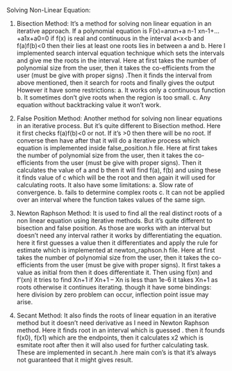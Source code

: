 Solving Non-Linear Equation:
1.	Bisection Method: It’s a method for solving non linear equation in an iterative approach. If a polynomial equation is 
     F(x)=anxn+a n-1 xn-1+…+a1x+a0=0
if f(x) is real and continuous in the interval a<x<b and f(a)f(b)<0 then their lies at least one roots lies in between a and b. Here I implemented search interval equation technique which sets the intervals and give me the roots in the interval. Here at first takes the number of polynomial size from the user, then it takes the co-efficients from the user (must be give with proper signs) .Then it finds the interval from above mentioned, then it search for roots and finally gives the output
 However it have some restrictions:
a. It works only a continuous function
b. It sometimes don’t give roots when the region is too small.
c. Any equation without backtracking value it won’t work.
2. False Position Method: Another method for solving non linear equations in an iterative process. But it’s quite different to Bisection method. Here it first checks f(a)f(b)<0 or not. If it’s >0 then there will be no root. If converse then have after that it will do a iterative process which equation is implemented inside false_position.h file. Here at first takes the number of polynomial size from the user, then it takes the co-efficients from the user (must be give with proper signs). Then it calculates the value of a and b then it will find f(a), f(b) and using these it finds value of c which will be the root and then again it will used for calculating roots.
It also have some limitations:
a. Slow rate of convergence.
b. fails to determine complex roots
c. It can not be applied over an interval where the function takes values of the same sign.

3. Newton Raphson Method: It is used to find all the real distinct roots of a non linear equation using iterative methods. But it’s quite different to bisection and false position. As those are works with an interval but doesn’t need any interval rather it works by differentiating the equation.
here it first guesses a value then it differentiates and apply the rule for estimate which is implemented at newton_raphson.h file. Here at first takes the number of polynomial size from the user, then it takes the co-efficients from the user (must be give with proper signs). It first takes a  value as initial from then it does differentiate it. Then using f(xn) and f’(xn) it tries to find Xn+1 if Xn+1 – Xn is less than 1e-6 it takes Xn+1 as roots otherwise it continues iterating.
 though it have some bindings: here division by zero problem can occur, inflection point issue may arise.

4. Secant Method: It also finds the roots of linear equation in an iterative method but it doesn’t need derivative as I need in Newton Raphson method. Here it finds root in an interval which is guessed . then it founds f(x0), f(x1) which are the endpoints, then it calculates x2 which is esmitate root after then it will also used for further calculating task. These are implemented in secant.h .here main con’s is that it’s always not guaranteed that it might gives result.

